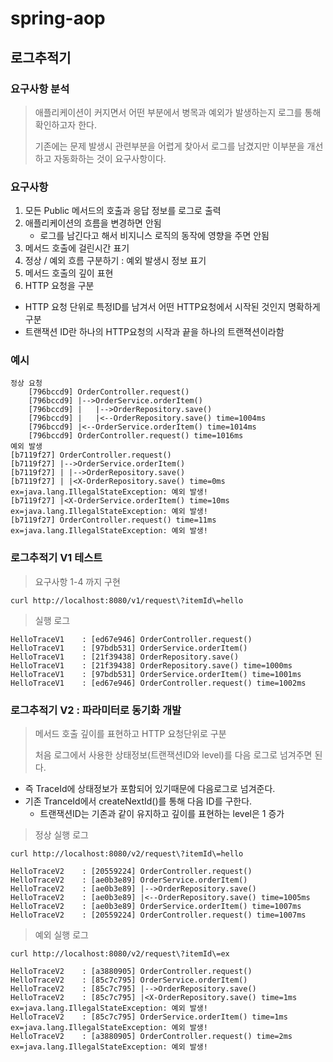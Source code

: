 # spring-aop

## 로그추적기

### 요구사항 분석

> 애플리케이션이 커지면서 어떤 부분에서 병목과 예외가 발생하는지 로그를 통해 확인하고자 한다.
> 
> 기존에는 문제 발생시 관련부분을 어렵게 찾아서 로그를 남겼지만 이부분을 개선하고 자동화하는 것이 요구사항이다.

### 요구사항

1. 모든 Public 메서드의 호출과 응답 정보를 로그로 출력
2. 애플리케이션의 흐름을 변경하면 안됨
   - 로그를 남긴다고 해서 비지니스 로직의 동작에 영향을 주면 안됨
3. 메서드 호출에 걸린시간 표기
4. 정상 / 예외 흐름 구분하기 : 예외 발생시 정보 표기
5. 메서드 호출의 깊이 표현
6. HTTP 요청을 구분
  - HTTP 요청 단위로 특정ID를 남겨서 어떤 HTTP요청에서 시작된 것인지 명확하게 구분
  - 트랜잭션 ID란 하나의 HTTP요청의 시작과 끝을 하나의 트랜젹션이라함

### 예시
```console
정상 요청
    [796bccd9] OrderController.request()
    [796bccd9] |-->OrderService.orderItem()
    [796bccd9] |   |-->OrderRepository.save()
    [796bccd9] |   |<--OrderRepository.save() time=1004ms
    [796bccd9] |<--OrderService.orderItem() time=1014ms
    [796bccd9] OrderController.request() time=1016ms
예외 발생
[b7119f27] OrderController.request()
[b7119f27] |-->OrderService.orderItem()
[b7119f27] | |-->OrderRepository.save() 
[b7119f27] | |<X-OrderRepository.save() time=0ms ex=java.lang.IllegalStateException: 예외 발생! 
[b7119f27] |<X-OrderService.orderItem() time=10ms ex=java.lang.IllegalStateException: 예외 발생! 
[b7119f27] OrderController.request() time=11ms ex=java.lang.IllegalStateException: 예외 발생!
```


### 로그추적기 V1 테스트

> 요구사항 1-4 까지 구현 

```console
curl http://localhost:8080/v1/request\?itemId\=hello
```
>실행 로그
```console
HelloTraceV1    : [ed67e946] OrderController.request()
HelloTraceV1    : [97bdb531] OrderService.orderItem()
HelloTraceV1    : [21f39438] OrderRepository.save()
HelloTraceV1    : [21f39438] OrderRepository.save() time=1000ms
HelloTraceV1    : [97bdb531] OrderService.orderItem() time=1001ms
HelloTraceV1    : [ed67e946] OrderController.request() time=1002ms
```

### 로그추적기 V2 : 파라미터로 동기화 개발
> 메서드 호출 깊이를 표현하고 HTTP 요청단위로 구분
> 
> 처음 로그에서 사용한 상태정보(트랜잭션ID와 level)를 다음 로그로 넘겨주면 된다.

- 즉 TraceId에 상태정보가 포함되어 있기때문에 다음로그로 넘겨준다.
- 기존 TranceId에서 createNextId()를 통해 다음 ID를 구한다.
  - 트랜잭션ID는 기존과 같이 유지하고 깊이를 표현하는 level은 1 증가
  

> 정상 실행 로그
```console
curl http://localhost:8080/v2/request\?itemId\=hello
```

```console
HelloTraceV2    : [20559224] OrderController.request()
HelloTraceV2    : [ae0b3e89] OrderService.orderItem()
HelloTraceV2    : [ae0b3e89] |-->OrderRepository.save()
HelloTraceV2    : [ae0b3e89] |<--OrderRepository.save() time=1005ms
HelloTraceV2    : [ae0b3e89] OrderService.orderItem() time=1007ms
HelloTraceV2    : [20559224] OrderController.request() time=1007ms
```

> 예외 실행 로그
```console
curl http://localhost:8080/v2/request\?itemId\=ex
```

```console
HelloTraceV2    : [a3880905] OrderController.request()
HelloTraceV2    : [85c7c795] OrderService.orderItem()
HelloTraceV2    : [85c7c795] |-->OrderRepository.save()
HelloTraceV2    : [85c7c795] |<X-OrderRepository.save() time=1ms ex=java.lang.IllegalStateException: 예외 발생!
HelloTraceV2    : [85c7c795] OrderService.orderItem() time=1ms ex=java.lang.IllegalStateException: 예외 발생!
HelloTraceV2    : [a3880905] OrderController.request() time=2ms ex=java.lang.IllegalStateException: 예외 발생!
```



